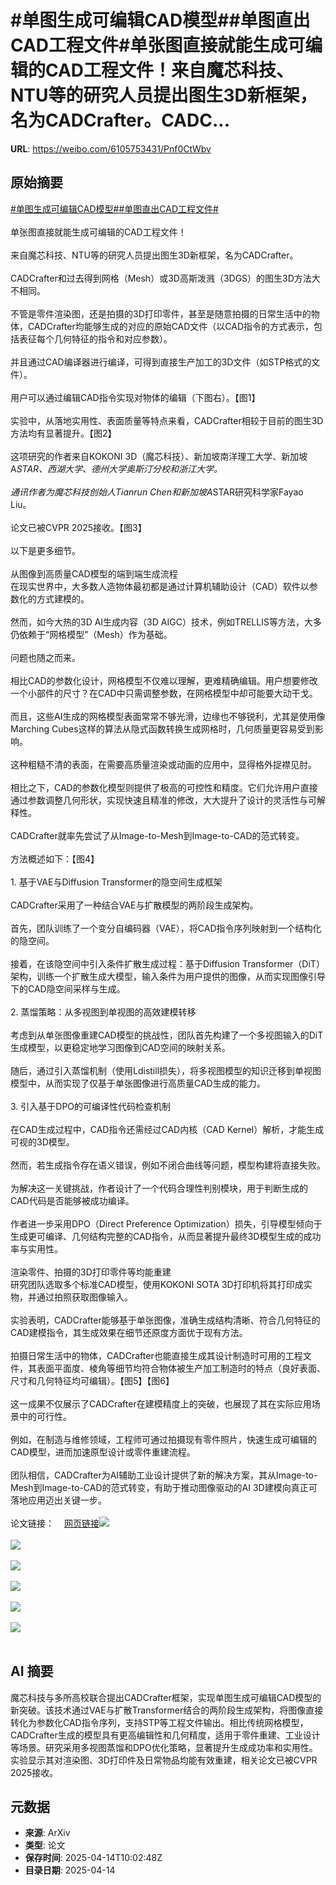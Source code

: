 # #单图生成可编辑CAD模型##单图直出CAD工程文件#单张图直接就能生成可编辑的CAD工程文件！来自魔芯科技、NTU等的研究人员提出图生3D新框架，名为CADCrafter。CADC...

**URL**: https://weibo.com/6105753431/Pnf0CtWbv

## 原始摘要

<a href="https://m.weibo.cn/search?containerid=231522type%3D1%26t%3D10%26q%3D%23%E5%8D%95%E5%9B%BE%E7%94%9F%E6%88%90%E5%8F%AF%E7%BC%96%E8%BE%91CAD%E6%A8%A1%E5%9E%8B%23&amp;extparam=%23%E5%8D%95%E5%9B%BE%E7%94%9F%E6%88%90%E5%8F%AF%E7%BC%96%E8%BE%91CAD%E6%A8%A1%E5%9E%8B%23" data-hide=""><span class="surl-text">#单图生成可编辑CAD模型#</span></a><a href="https://m.weibo.cn/search?containerid=231522type%3D1%26t%3D10%26q%3D%23%E5%8D%95%E5%9B%BE%E7%9B%B4%E5%87%BACAD%E5%B7%A5%E7%A8%8B%E6%96%87%E4%BB%B6%23&amp;extparam=%23%E5%8D%95%E5%9B%BE%E7%9B%B4%E5%87%BACAD%E5%B7%A5%E7%A8%8B%E6%96%87%E4%BB%B6%23" data-hide=""><span class="surl-text">#单图直出CAD工程文件#</span></a><br><br>单张图直接就能生成可编辑的CAD工程文件！<br><br>来自魔芯科技、NTU等的研究人员提出图生3D新框架，名为CADCrafter。<br><br>CADCrafter和过去得到网格（Mesh）或3D高斯泼溅（3DGS）的图生3D方法大不相同。<br><br>不管是零件渲染图，还是拍摄的3D打印零件，甚至是随意拍摄的日常生活中的物体，CADCrafter均能够生成的对应的原始CAD文件（以CAD指令的方式表示，包括表征每个几何特征的指令和对应参数）。<br><br>并且通过CAD编译器进行编译，可得到直接生产加工的3D文件（如STP格式的文件）。<br><br>用户可以通过编辑CAD指令实现对物体的编辑（下图右）。【图1】<br><br>实验中，从落地实用性、表面质量等特点来看，CADCrafter相较于目前的图生3D方法均有显著提升。【图2】<br><br>这项研究的作者来自KOKONI 3D（魔芯科技）、新加坡南洋理工大学、新加坡A*STAR、西湖大学、德州大学奥斯汀分校和浙江大学。<br><br>通讯作者为魔芯科技创始人Tianrun Chen和新加坡A*STAR研究科学家Fayao Liu。<br><br>论文已被CVPR 2025接收。【图3】<br><br>以下是更多细节。<br><br>从图像到高质量CAD模型的端到端生成流程  <br>在现实世界中，大多数人造物体最初都是通过计算机辅助设计（CAD）软件以参数化的方式建模的。<br><br>然而，如今大热的3D AI生成内容（3D AIGC）技术，例如TRELLIS等方法，大多仍依赖于“网格模型”（Mesh）作为基础。<br><br>问题也随之而来。<br><br>相比CAD的参数化设计，网格模型不仅难以理解，更难精确编辑。用户想要修改一个小部件的尺寸？在CAD中只需调整参数，在网格模型中却可能要大动干戈。<br><br>而且，这些AI生成的网格模型表面常常不够光滑，边缘也不够锐利，尤其是使用像Marching Cubes这样的算法从隐式函数转换生成网格时，几何质量更容易受到影响。<br><br>这种粗糙不清的表面，在需要高质量渲染或动画的应用中，显得格外捉襟见肘。<br><br>相比之下，CAD的参数化模型则提供了极高的可控性和精度。它们允许用户直接通过参数调整几何形状，实现快速且精准的修改，大大提升了设计的灵活性与可解释性。<br><br>CADCrafter就率先尝试了从Image-to-Mesh到Image-to-CAD的范式转变。<br><br>方法概述如下：【图4】<br><br>1. 基于VAE与Diffusion Transformer的隐空间生成框架<br><br>CADCrafter采用了一种结合VAE与扩散模型的两阶段生成架构。<br><br>首先，团队训练了一个变分自编码器（VAE），将CAD指令序列映射到一个结构化的隐空间。<br><br>接着，在该隐空间中引入条件扩散生成过程：基于Diffusion Transformer（DiT）架构，训练一个扩散生成大模型，输入条件为用户提供的图像，从而实现图像引导下的CAD隐空间采样与生成。<br><br>2. 蒸馏策略：从多视图到单视图的高效建模转移<br><br>考虑到从单张图像重建CAD模型的挑战性，团队首先构建了一个多视图输入的DiT生成模型，以更稳定地学习图像到CAD空间的映射关系。<br><br>随后，通过引入蒸馏机制（使用Ldistill损失），将多视图模型的知识迁移到单视图模型中，从而实现了仅基于单张图像进行高质量CAD生成的能力。<br><br>3. 引入基于DPO的可编译性代码检查机制<br><br>在CAD生成过程中，CAD指令还需经过CAD内核（CAD Kernel）解析，才能生成可视的3D模型。<br><br>然而，若生成指令存在语义错误，例如不闭合曲线等问题，模型构建将直接失败。<br><br>为解决这一关键挑战，作者设计了一个代码合理性判别模块，用于判断生成的CAD代码是否能够被成功编译。<br><br>作者进一步采用DPO（Direct Preference Optimization）损失，引导模型倾向于生成更可编译、几何结构完整的CAD指令，从而显著提升最终3D模型生成的成功率与实用性。<br><br>渲染零件、拍摄的3D打印零件等均能重建  <br>研究团队选取多个标准CAD模型，使用KOKONI SOTA 3D打印机将其打印成实物，并通过拍照获取图像输入。<br><br>实验表明，CADCrafter能够基于单张图像，准确生成结构清晰、符合几何特征的CAD建模指令，其生成效果在细节还原度方面优于现有方法。<br><br>拍摄日常生活中的物体，CADCrafter也能直接生成其设计制造时可用的工程文件，其表面平面度、棱角等细节均符合物体被生产加工制造时的特点（良好表面、尺寸和几何特征均可编辑）。【图5】【图6】<br><br>这一成果不仅展示了CADCrafter在建模精度上的突破，也展现了其在实际应用场景中的可行性。<br><br>例如，在制造与维修领域，工程师可通过拍摄现有零件照片，快速生成可编辑的CAD模型，进而加速原型设计或零件重建流程。<br><br>团队相信，CADCrafter为AI辅助工业设计提供了新的解决方案，其从Image-to-Mesh到Image-to-CAD的范式转变，有助于推动图像驱动的AI 3D建模向真正可落地应用迈出关键一步。<br><br>论文链接：<a href="https://weibo.cn/sinaurl?u=https%3A%2F%2Farxiv.org%2Fpdf%2F2504.04753" data-hide=""><span class="url-icon"><img style="width: 1rem;height: 1rem" src="https://h5.sinaimg.cn/upload/2015/09/25/3/timeline_card_small_web_default.png" referrerpolicy="no-referrer"></span><span class="surl-text">网页链接</span></a><img style="" src="https://tvax3.sinaimg.cn/large/006Fd7o3gy1i0ggpwxmhbj30zk0ee45c.jpg" referrerpolicy="no-referrer"><br><br><img style="" src="https://tvax3.sinaimg.cn/large/006Fd7o3gy1i0ggpvx82uj30zk08ptbg.jpg" referrerpolicy="no-referrer"><br><br><img style="" src="https://tvax1.sinaimg.cn/large/006Fd7o3gy1i0ggpwpvg6j30zk0brqe6.jpg" referrerpolicy="no-referrer"><br><br><img style="" src="https://tvax4.sinaimg.cn/large/006Fd7o3gy1i0ggpx11dmj30zk0en48o.jpg" referrerpolicy="no-referrer"><br><br><img style="" src="https://tvax4.sinaimg.cn/large/006Fd7o3gy1i0ggpx9fq6j30uh0k0ai5.jpg" referrerpolicy="no-referrer"><br><br><img style="" src="https://tvax4.sinaimg.cn/large/006Fd7o3gy1i0ggpx4im6j30zk0f9461.jpg" referrerpolicy="no-referrer"><br><br>

## AI 摘要

魔芯科技与多所高校联合提出CADCrafter框架，实现单图生成可编辑CAD模型的新突破。该技术通过VAE与扩散Transformer结合的两阶段生成架构，将图像直接转化为参数化CAD指令序列，支持STP等工程文件输出。相比传统网格模型，CADCrafter生成的模型具有更高编辑性和几何精度，适用于零件重建、工业设计等场景。研究采用多视图蒸馏和DPO优化策略，显著提升生成成功率和实用性。实验显示其对渲染图、3D打印件及日常物品均能有效重建，相关论文已被CVPR 2025接收。

## 元数据

- **来源**: ArXiv
- **类型**: 论文
- **保存时间**: 2025-04-14T10:02:48Z
- **目录日期**: 2025-04-14
